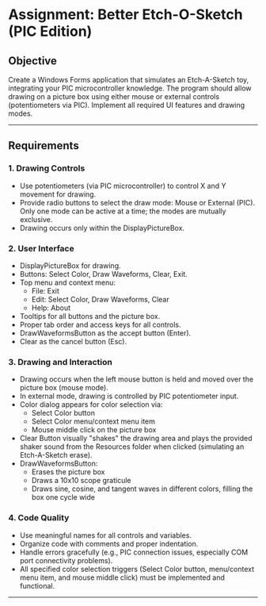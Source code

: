 # Assignment: Better Etch-O-Sketch (PIC Edition)

## Objective
Create a Windows Forms application that simulates an Etch-A-Sketch toy, integrating your PIC microcontroller knowledge. The program should allow drawing on a picture box using either mouse or external controls (potentiometers via PIC). Implement all required UI features and drawing modes.

---

## Requirements

### 1. Drawing Controls
- Use potentiometers (via PIC microcontroller) to control X and Y movement for drawing.
- Provide radio buttons to select the draw mode: Mouse or External (PIC). Only one mode can be active at a time; the modes are mutually exclusive.
- Drawing occurs only within the DisplayPictureBox.

### 2. User Interface
- DisplayPictureBox for drawing.
- Buttons: Select Color, Draw Waveforms, Clear, Exit.
- Top menu and context menu:
  - File: Exit
  - Edit: Select Color, Draw Waveforms, Clear
  - Help: About
- Tooltips for all buttons and the picture box.
- Proper tab order and access keys for all controls.
- DrawWaveformsButton as the accept button (Enter).
- Clear as the cancel button (Esc).

### 3. Drawing and Interaction
- Drawing occurs when the left mouse button is held and moved over the picture box (mouse mode).
- In external mode, drawing is controlled by PIC potentiometer input.
- Color dialog appears for color selection via:
  - Select Color button
  - Select Color menu/context menu item
  - Mouse middle click on the picture box
- Clear Button visually "shakes" the drawing area and plays the provided shaker sound from the Resources folder when clicked (simulating an Etch-A-Sketch erase).
- DrawWaveformsButton:
  - Erases the picture box
  - Draws a 10x10 scope graticule
  - Draws sine, cosine, and tangent waves in different colors, filling the box one cycle wide

### 4. Code Quality
- Use meaningful names for all controls and variables.
- Organize code with comments and proper indentation.
- Handle errors gracefully (e.g., PIC connection issues, especially COM port connectivity problems).
- All specified color selection triggers (Select Color button, menu/context menu item, and mouse middle click) must be implemented and functional.

---

